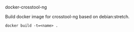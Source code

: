 docker-crosstool-ng

Build docker image for crosstool-ng based on debian:stretch.

```
docker build -t=<name> .
```
